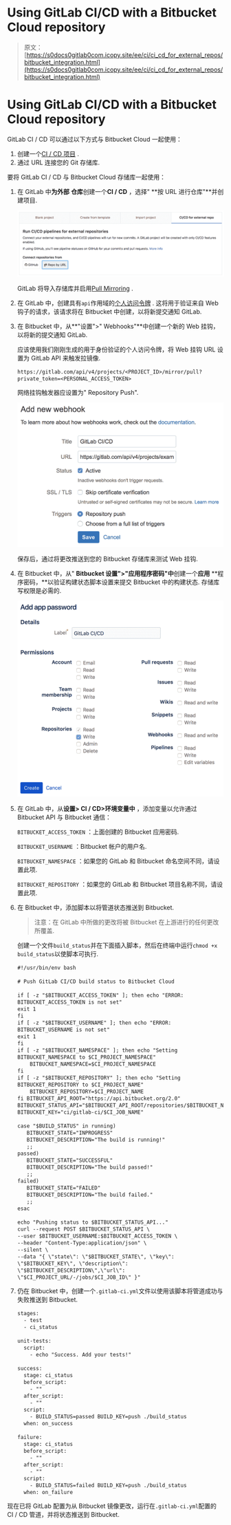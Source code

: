 # Using GitLab CI/CD with a Bitbucket Cloud repository

> 原文：[https://s0docs0gitlab0com.icopy.site/ee/ci/ci_cd_for_external_repos/bitbucket_integration.html](https://s0docs0gitlab0com.icopy.site/ee/ci/ci_cd_for_external_repos/bitbucket_integration.html)

# Using GitLab CI/CD with a Bitbucket Cloud repository[](#using-gitlab-cicd-with-a-bitbucket-cloud-repository-premium "Permalink")

GitLab CI / CD 可以通过以下方式与 Bitbucket Cloud 一起使用：

1.  创建一个[CI / CD 项目](../../user/project/ci_cd_for_external_repo.html) .
2.  通过 URL 连接您的 Git 存储库.

要将 GitLab CI / CD 与 Bitbucket Cloud 存储库一起使用：

1.  在 GitLab 中**为外部** **仓库**创建一个**CI / CD** ，选择" **按 URL 进行仓库"**并创建项目.

    [![Create project](img/d4fcdfd2497a9936b17469dbafbd320e.png)](img/external_repository.png)

    GitLab 将导入存储库并启用[Pull Mirroring](../../user/project/repository/repository_mirroring.html#pulling-from-a-remote-repository-starter) .

2.  在 GitLab 中，创建具有`api`作用域的[个人访问令牌](../../user/profile/personal_access_tokens.html) . 这将用于验证来自 Web 钩子的请求，该请求将在 Bitbucket 中创建，以将新提交通知 GitLab.

3.  在 Bitbucket 中，从**"设置">" Webhooks"**中创建一个新的 Web 挂钩，以将新的提交通知 GitLab.

    应该使用我们刚刚生成的用于身份验证的个人访问令牌，将 Web 挂钩 URL 设置为 GitLab API 来触发拉镜像.

    ```
    https://gitlab.com/api/v4/projects/<PROJECT_ID>/mirror/pull?private_token=<PERSONAL_ACCESS_TOKEN> 
    ```

    网络挂钩触发器应设置为" Repository Push".

    [![Bitbucket Cloud webhook](img/3a328cbf9c83e567fa5921d3580a84cb.png)](img/bitbucket_webhook.png)

    保存后，通过将更改推送到您的 Bitbucket 存储库来测试 Web 挂钩.

4.  在 Bitbucket 中，从" **Bitbucket 设置">"应用程序密码"中**创建一个**应用** **程序密码，**以验证构建状态脚本设置来提交 Bitbucket 中的构建状态. 存储库写权限是必需的.

    [![Bitbucket Cloud webhook](img/0d3f7491de96f0f5d1d30a594ec42739.png)](img/bitbucket_app_password.png)

5.  在 GitLab 中，从**设置> CI / CD>环境变量中** ，添加变量以允许通过 Bitbucket API 与 Bitbucket 通信：

    `BITBUCKET_ACCESS_TOKEN` ：上面创建的 Bitbucket 应用密码.

    `BITBUCKET_USERNAME` ：Bitbucket 帐户的用户名.

    `BITBUCKET_NAMESPACE` ：如果您的 GitLab 和 Bitbucket 命名空间不同，请设置此项.

    `BITBUCKET_REPOSITORY` ：如果您的 GitLab 和 Bitbucket 项目名称不同，请设置此项.

6.  在 Bitbucket 中，添加脚本以将管道状态推送到 Bitbucket.

    > 注意：在 GitLab 中所做的更改将被 Bitbucket 在上游进行的任何更改所覆盖.

    创建一个文件`build_status`并在下面插入脚本，然后在终端中运行`chmod +x build_status`以使脚本可执行.

    ```
    #!/usr/bin/env bash

    # Push GitLab CI/CD build status to Bitbucket Cloud

    if [ -z "$BITBUCKET_ACCESS_TOKEN" ]; then echo "ERROR: BITBUCKET_ACCESS_TOKEN is not set"
    exit 1
    fi
    if [ -z "$BITBUCKET_USERNAME" ]; then echo "ERROR: BITBUCKET_USERNAME is not set"
    exit 1
    fi
    if [ -z "$BITBUCKET_NAMESPACE" ]; then echo "Setting BITBUCKET_NAMESPACE to $CI_PROJECT_NAMESPACE"
        BITBUCKET_NAMESPACE=$CI_PROJECT_NAMESPACE
    fi
    if [ -z "$BITBUCKET_REPOSITORY" ]; then echo "Setting BITBUCKET_REPOSITORY to $CI_PROJECT_NAME"
        BITBUCKET_REPOSITORY=$CI_PROJECT_NAME
    fi BITBUCKET_API_ROOT="https://api.bitbucket.org/2.0"
    BITBUCKET_STATUS_API="$BITBUCKET_API_ROOT/repositories/$BITBUCKET_NAMESPACE/$BITBUCKET_REPOSITORY/commit/$CI_COMMIT_SHA/statuses/build"
    BITBUCKET_KEY="ci/gitlab-ci/$CI_JOB_NAME"

    case "$BUILD_STATUS" in running)
       BITBUCKET_STATE="INPROGRESS"
       BITBUCKET_DESCRIPTION="The build is running!"
       ;;
    passed)
       BITBUCKET_STATE="SUCCESSFUL"
       BITBUCKET_DESCRIPTION="The build passed!"
       ;;
    failed)
       BITBUCKET_STATE="FAILED"
       BITBUCKET_DESCRIPTION="The build failed."
       ;;
    esac

    echo "Pushing status to $BITBUCKET_STATUS_API..."
    curl --request POST $BITBUCKET_STATUS_API \
    --user $BITBUCKET_USERNAME:$BITBUCKET_ACCESS_TOKEN \
    --header "Content-Type:application/json" \
    --silent \
    --data "{ \"state\": \"$BITBUCKET_STATE\", \"key\": \"$BITBUCKET_KEY\", \"description\": \"$BITBUCKET_DESCRIPTION\",\"url\": \"$CI_PROJECT_URL/-/jobs/$CI_JOB_ID\" }" 
    ```

7.  仍在 Bitbucket 中，创建一个`.gitlab-ci.yml`文件以使用该脚本将管道成功与失败推送到 Bitbucket.

    ```
    stages:
      - test
      - ci_status

    unit-tests:
      script:
        - echo "Success. Add your tests!"

    success:
      stage: ci_status
      before_script:
        - ""
      after_script:
        - ""
      script:
        - BUILD_STATUS=passed BUILD_KEY=push ./build_status
      when: on_success

    failure:
      stage: ci_status
      before_script:
        - ""
      after_script:
        - ""
      script:
        - BUILD_STATUS=failed BUILD_KEY=push ./build_status
      when: on_failure 
    ```

现在已将 GitLab 配置为从 Bitbucket 镜像更改，运行在`.gitlab-ci.yml`配置的 CI / CD 管道，并将状态推送到 Bitbucket.